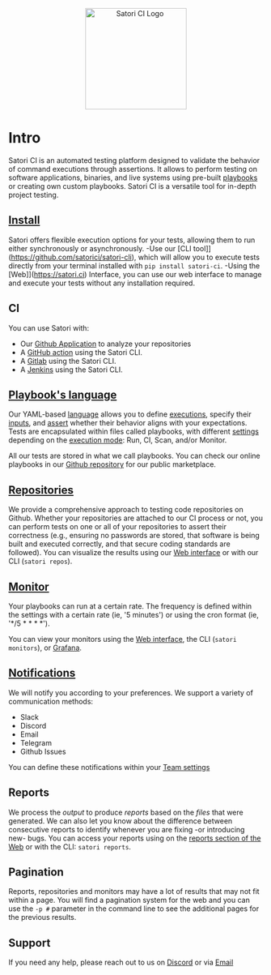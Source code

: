 <p align="center"><img src="https://satori.ci/wp-content/themes/satorici/assets/images/logo.svg" alt="Satori CI Logo" style="width:200px;"/></p>

# Intro

Satori CI is an automated testing platform designed to validate the behavior of command executions through assertions. It allows to perform testing on software applications, binaries, and live systems using pre-built [playbooks](https://github.com/satorici/playbooks/) or creating own custom playbooks. Satori CI is a versatile tool for in-depth project testing.

## [Install](getting-started/install.md)


Satori offers flexible execution options for your tests, allowing them to run either synchronously or asynchronously.
-Use our [CLI tool]](https://github.com/satorici/satori-cli), which will allow you to execute tests directly from your terminal installed with `pip install satori-ci`.
-Using the [Web]](https://satori.ci) Interface, you can use our web interface to manage and execute your tests without any installation required.



## CI
You can use Satori with:
- Our [Github Application](https://github.com/apps/satorici) to analyze your repositories
- A [GitHub action](modes/ci/action.md) using the Satori CLI.
- A [Gitlab](modes/ci/gitlab.md) using the Satori CLI.
- A [Jenkins](modes/ci/jenkins.md) using the Satori CLI.

## [Playbook's language](playbooks/language.md)

Our YAML-based [language](playbooks/language.md) allows you to define [executions](playbooks/execution.md), specify their [inputs](playbooks/inputs.md), and [assert](playbooks/asserts.md) whether their behavior aligns with your expectations. Tests are encapsulated within files called playbooks, with different [settings](playbooks/settings.md) depending on the [execution mode](modes/modes.md): Run, CI, Scan, and/or Monitor.

All our tests are stored in what we call playbooks. You can check our online playbooks in our [Github repository](https://github.com/satorici/playbooks/) for our public marketplace.

## [Repositories](repo.md)

We provide a comprehensive approach to testing code repositories on Github. Whether your repositories are attached to our CI process or not, you can perform tests on one or all of your repositories to assert their correctness (e.g., ensuring no passwords are stored, that software is being built and executed correctly, and that secure coding standards are followed). You can visualize the results using our [Web interface](https://satori.ci/repos/) or with our CLI (`satori repos`).

## [Monitor](modes/monitor.md)

Your playbooks can run at a certain rate. The frequency is defined within the settings with a certain rate (ie, '5 minutes') or using the cron format (ie, '*/5 * * * *'). 

You can view your monitors using the [Web interface](https://www.satori.ci/monitors/), the CLI (`satori monitors`), or [Grafana](https://github.com/satorici/satori-plugin-grafana).

## [Notifications](notifications.md)

We will notify you according to your preferences. We support a variety of communication methods:

- Slack
- Discord
- Email
- Telegram
- Github Issues

You can define these notifications within your [Team settings](https://www.satori-ci.com/team-settings/)

## Reports

We process the *output* to produce *reports* based on the *files* that were generated. We can also let you know about the difference between consecutive reports to identify whenever you are fixing -or introducing new- bugs. You can access your reports using on the [reports section of the Web](https://www.satori-ci.com/reports/) or with the CLI: `satori reports`.

## Pagination

Reports, repositories and monitors may have a lot of results that may not fit within a page. You will find a pagination system for the web and you can use the `-p #` parameter in the command line to see the additional pages for the previous results.

## Support

If you need any help, please reach out to us on [Discord](https://discord.gg/NJHQ4MwYtt) or via [Email](mailto:support@satori-ci.com)
